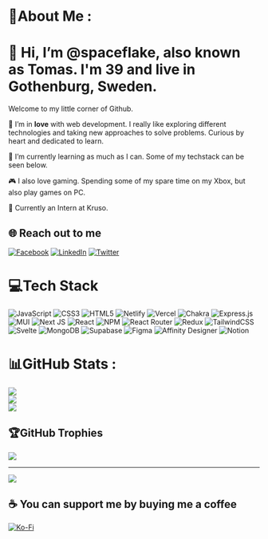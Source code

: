 # 💫About Me :
# 👋 Hi, I’m @spaceflake, also known as Tomas. I'm 39 and live in Gothenburg, Sweden.

Welcome to my little corner of Github.

👀 I’m in **love** with web development. I really like exploring different technologies and taking new approaches to solve problems. Curious by heart and dedicated to learn.

🌱 I’m currently learning as much as I can. Some of my techstack can be seen below.

🎮 I also love gaming. Spending some of my spare time on my Xbox, but also play games on PC. 

💞️ Currently an Intern at Kruso.


## 🌐 Reach out to me
[![Facebook](https://img.shields.io/badge/Facebook-%231877F2.svg?logo=Facebook&logoColor=white)](https://facebook.com/tomasfridekrans) [![LinkedIn](https://img.shields.io/badge/LinkedIn-%230077B5.svg?logo=linkedin&logoColor=white)](https://linkedin.com/in/tomasfridekrans) [![Twitter](https://img.shields.io/badge/Twitter-%231DA1F2.svg?logo=Twitter&logoColor=white)](https://twitter.com/spaceflake1) 

# 💻Tech Stack
![JavaScript](https://img.shields.io/badge/javascript-%23323330.svg?style=for-the-badge&logo=javascript&logoColor=%23F7DF1E) ![CSS3](https://img.shields.io/badge/css3-%231572B6.svg?style=for-the-badge&logo=css3&logoColor=white) ![HTML5](https://img.shields.io/badge/html5-%23E34F26.svg?style=for-the-badge&logo=html5&logoColor=white) ![Netlify](https://img.shields.io/badge/netlify-%23000000.svg?style=for-the-badge&logo=netlify&logoColor=#00C7B7) ![Vercel](https://img.shields.io/badge/vercel-%23000000.svg?style=for-the-badge&logo=vercel&logoColor=white) ![Chakra](https://img.shields.io/badge/chakra-%234ED1C5.svg?style=for-the-badge&logo=chakraui&logoColor=white) ![Express.js](https://img.shields.io/badge/express.js-%23404d59.svg?style=for-the-badge&logo=express&logoColor=%2361DAFB) ![MUI](https://img.shields.io/badge/MUI-%230081CB.svg?style=for-the-badge&logo=material-ui&logoColor=white) ![Next JS](https://img.shields.io/badge/Next-black?style=for-the-badge&logo=next.js&logoColor=white) ![React](https://img.shields.io/badge/react-%2320232a.svg?style=for-the-badge&logo=react&logoColor=%2361DAFB) ![NPM](https://img.shields.io/badge/NPM-%23000000.svg?style=for-the-badge&logo=npm&logoColor=white) ![React Router](https://img.shields.io/badge/React_Router-CA4245?style=for-the-badge&logo=react-router&logoColor=white) ![Redux](https://img.shields.io/badge/redux-%23593d88.svg?style=for-the-badge&logo=redux&logoColor=white) ![TailwindCSS](https://img.shields.io/badge/tailwindcss-%2338B2AC.svg?style=for-the-badge&logo=tailwind-css&logoColor=white) ![Svelte](https://img.shields.io/badge/svelte-%23f1413d.svg?style=for-the-badge&logo=svelte&logoColor=white) ![MongoDB](https://img.shields.io/badge/MongoDB-%234ea94b.svg?style=for-the-badge&logo=mongodb&logoColor=white) 	![Supabase](https://img.shields.io/badge/Supabase-3ECF8E?style=for-the-badge&logo=supabase&logoColor=white) 	![Figma](https://img.shields.io/badge/figma-%23F24E1E.svg?style=for-the-badge&logo=figma&logoColor=white) ![Affinity Designer](https://img.shields.io/badge/affinitydesginer-%231B72BE.svg?style=for-the-badge&logo=affinity-designer&logoColor=white) ![Notion](https://img.shields.io/badge/Notion-%23000000.svg?style=for-the-badge&logo=notion&logoColor=white)
# 📊GitHub Stats :
![](https://github-readme-stats.vercel.app/api?username=spaceflake&theme=nord&hide_border=false&include_all_commits=false&count_private=false)<br/>
![](https://github-readme-streak-stats.herokuapp.com/?user=spaceflake&theme=nord&hide_border=false)<br/>
![](https://github-readme-stats.vercel.app/api/top-langs/?username=spaceflake&theme=nord&hide_border=false&include_all_commits=false&count_private=false&layout=compact)

## 🏆GitHub Trophies
![](https://github-profile-trophy.vercel.app/?username=spaceflake&theme=nord&no-frame=false&no-bg=false&margin-w=4)

---
[![](https://visitcount.itsvg.in/api?id=spaceflake&icon=7&color=0)](https://visitcount.itsvg.in)

  ## ☕ You can support me by buying me a coffee
  [![Ko-Fi](https://img.shields.io/badge/Ko--fi-F16061?style=for-the-badge&logo=ko-fi&logoColor=white)](https://ko-fi.com/tomasfridekrans) 

  <!-- Proudly created with GPRM ( https://gprm.itsvg.in ) -->
  
